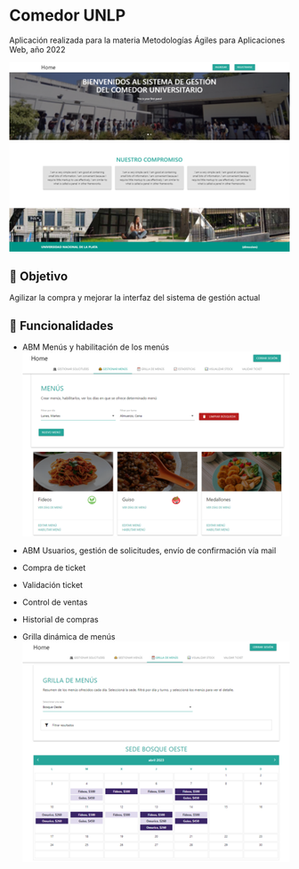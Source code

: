 # Comedor UNLP
Aplicación realizada para la materia Metodologías Ágiles para Aplicaciones Web, año 2022


![Pantalla de inicio de la aplicación](home.png?raw=true "Pantalla de Inicio")

## 🌱 Objetivo
Agilizar la compra y mejorar la interfaz del sistema de gestión actual

## 🌱 Funcionalidades

* ABM Menús y habilitación de los menús
![Pantalla de gestión de menús](menus.png?raw=true "Pantalla de Menus")

* ABM Usuarios, gestión de solicitudes, envío de confirmación vía mail
* Compra de ticket
* Validación ticket
* Control de ventas
* Historial de compras
* Grilla dinámica de menús
![Pantalla de grilla de menús](grilla.png?raw=true "Grilla de Menus")